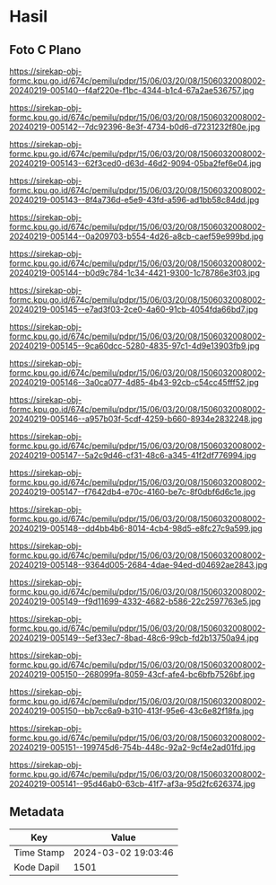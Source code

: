 # Hasil

## Foto C Plano

https://sirekap-obj-formc.kpu.go.id/674c/pemilu/pdpr/15/06/03/20/08/1506032008002-20240219-005140--f4af220e-f1bc-4344-b1c4-67a2ae536757.jpg

https://sirekap-obj-formc.kpu.go.id/674c/pemilu/pdpr/15/06/03/20/08/1506032008002-20240219-005142--7dc92396-8e3f-4734-b0d6-d7231232f80e.jpg

https://sirekap-obj-formc.kpu.go.id/674c/pemilu/pdpr/15/06/03/20/08/1506032008002-20240219-005143--62f3ced0-d63d-46d2-9094-05ba2fef6e04.jpg

https://sirekap-obj-formc.kpu.go.id/674c/pemilu/pdpr/15/06/03/20/08/1506032008002-20240219-005143--8f4a736d-e5e9-43fd-a596-ad1bb58c84dd.jpg

https://sirekap-obj-formc.kpu.go.id/674c/pemilu/pdpr/15/06/03/20/08/1506032008002-20240219-005144--0a209703-b554-4d26-a8cb-caef59e999bd.jpg

https://sirekap-obj-formc.kpu.go.id/674c/pemilu/pdpr/15/06/03/20/08/1506032008002-20240219-005144--b0d9c784-1c34-4421-9300-1c78786e3f03.jpg

https://sirekap-obj-formc.kpu.go.id/674c/pemilu/pdpr/15/06/03/20/08/1506032008002-20240219-005145--e7ad3f03-2ce0-4a60-91cb-4054fda66bd7.jpg

https://sirekap-obj-formc.kpu.go.id/674c/pemilu/pdpr/15/06/03/20/08/1506032008002-20240219-005145--9ca60dcc-5280-4835-97c1-4d9e13903fb9.jpg

https://sirekap-obj-formc.kpu.go.id/674c/pemilu/pdpr/15/06/03/20/08/1506032008002-20240219-005146--3a0ca077-4d85-4b43-92cb-c54cc45fff52.jpg

https://sirekap-obj-formc.kpu.go.id/674c/pemilu/pdpr/15/06/03/20/08/1506032008002-20240219-005146--a957b03f-5cdf-4259-b660-8934e2832248.jpg

https://sirekap-obj-formc.kpu.go.id/674c/pemilu/pdpr/15/06/03/20/08/1506032008002-20240219-005147--5a2c9d46-cf31-48c6-a345-41f2df776994.jpg

https://sirekap-obj-formc.kpu.go.id/674c/pemilu/pdpr/15/06/03/20/08/1506032008002-20240219-005147--f7642db4-e70c-4160-be7c-8f0dbf6d6c1e.jpg

https://sirekap-obj-formc.kpu.go.id/674c/pemilu/pdpr/15/06/03/20/08/1506032008002-20240219-005148--dd4bb4b6-8014-4cb4-98d5-e8fc27c9a599.jpg

https://sirekap-obj-formc.kpu.go.id/674c/pemilu/pdpr/15/06/03/20/08/1506032008002-20240219-005148--9364d005-2684-4dae-94ed-d04692ae2843.jpg

https://sirekap-obj-formc.kpu.go.id/674c/pemilu/pdpr/15/06/03/20/08/1506032008002-20240219-005149--f9d11699-4332-4682-b586-22c2597763e5.jpg

https://sirekap-obj-formc.kpu.go.id/674c/pemilu/pdpr/15/06/03/20/08/1506032008002-20240219-005149--5ef33ec7-8bad-48c6-99cb-fd2b13750a94.jpg

https://sirekap-obj-formc.kpu.go.id/674c/pemilu/pdpr/15/06/03/20/08/1506032008002-20240219-005150--268099fa-8059-43cf-afe4-bc6bfb7526bf.jpg

https://sirekap-obj-formc.kpu.go.id/674c/pemilu/pdpr/15/06/03/20/08/1506032008002-20240219-005150--bb7cc6a9-b310-413f-95e6-43c6e82f18fa.jpg

https://sirekap-obj-formc.kpu.go.id/674c/pemilu/pdpr/15/06/03/20/08/1506032008002-20240219-005151--199745d6-754b-448c-92a2-9cf4e2ad01fd.jpg

https://sirekap-obj-formc.kpu.go.id/674c/pemilu/pdpr/15/06/03/20/08/1506032008002-20240219-005141--95d46ab0-63cb-41f7-af3a-95d2fc626374.jpg


## Metadata

| Key        | Value               |
| ---------- | ------------------- |
| Time Stamp | 2024-03-02 19:03:46 |
| Kode Dapil | 1501                |



